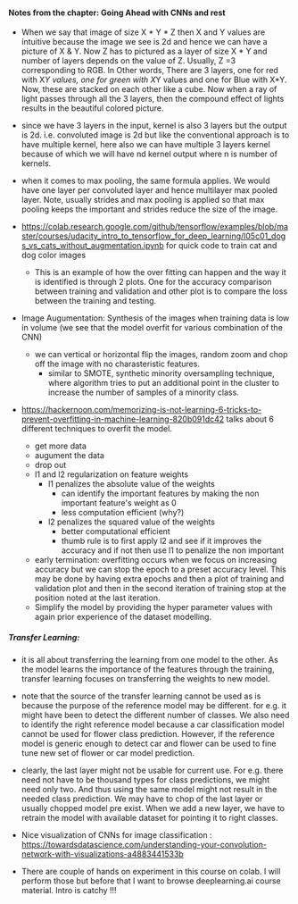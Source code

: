 #### Notes from the chapter: Going Ahead with CNNs and rest
* When we say that image of size X * Y * Z then X and Y values are intuitive because the image we see is 2d and hence we can have a picture of X & Y. Now Z has to pictured as a layer of size X * Y and number of layers depends on the value of Z. Usually, Z =3 corresponding to RGB. In Other words, There are 3 layers, one for red with X*Y values, one for green with X*Y values and one for Blue with X*Y. Now, these are stacked on each other like a cube. Now when a ray of light  passes through all the 3 layers, then the compound effect of lights results in the beautiful colored picture.
* since we have 3 layers in the input, kernel is also 3 layers but the output is 2d. i.e. convoluted image is 2d but like the conventional approach is to have multiple kernel, here also we can have multiple 3 layers kernel because of which we will have nd kernel output where n is number of kernels.
* when it comes to max pooling, the same formula applies. We would have one layer per convoluted layer and hence multilayer max pooled layer. Note, usually strides and max pooling is applied so that max pooling keeps the important and strides reduce the size of the image.
* https://colab.research.google.com/github/tensorflow/examples/blob/master/courses/udacity_intro_to_tensorflow_for_deep_learning/l05c01_dogs_vs_cats_without_augmentation.ipynb for quick code to train cat and dog color images
  * This is an example of how the over fitting can happen and the way it is identified is through 2 plots. One for the accuracy comparison between training and validation and other plot is to compare the loss between the training and testing.

* Image Augumentation: Synthesis of the images when training data is low in volume (we see that the model overfit for various combination of the CNN)
  * we can vertical or horizontal flip the images, random zoom and chop off the image with no charasteristic features.
    * similar to SMOTE, synthetic minority oversampling technique, where algorithm tries to put an additional point in the cluster to increase the number of samples of a minority class.

* https://hackernoon.com/memorizing-is-not-learning-6-tricks-to-prevent-overfitting-in-machine-learning-820b091dc42 talks about 6 different techniques to overfit the model.
  * get more data
  * augument the data
  * drop out
  * l1 and l2 regularization on feature weights
    * l1 penalizes the absolute value of the weights
      * can identify the important features by making the non important feature's weight as 0
      * less computation efficient (why?)
    * l2 penalizes the squared value of the weights 
      * better computational efficient
      * thumb rule is to first apply l2 and see if it improves the accuracy and if not then use l1 to penalize the non important
   * early termination: overfitting occurs when we focus on increasing accuracy but we can stop the epoch to a preset accuracy level. This may be done by having extra epochs and then a plot of training and validation plot and then in the second iteration of training stop at the position noted at the last iteration.
   * Simplify the model by providing the hyper parameter values with again prior experience of the dataset modelling.
   
##### Transfer Learning:
* it is all about transferring the learning from one model to the other. As the model learns the importance of the features through the training, transfer learning focuses on transferring the weights to new model.
 * note that the source of the transfer learning cannot be used as is because the purpose of the reference model may be different. for e.g. it might have been to detect the different number of classes. We also need to identify the right reference model because a car classification model cannot be used for flower class prediction. However, if the reference model is generic enough to detect car and flower can be used to fine tune new set of flower or car model prediction.
 
 * clearly, the last layer might not be usable for current use. For e.g. there need not have to be thousand types for class predictions, we might need only two. And thus using the same model might not result in the needed class prediction. We may have to chop of the last layer or usually chopped model pre exist. When we add a new layer, we have to retrain the model with available dataset for pointing it to right classes.
 * Nice visualization of CNNs for image classification : https://towardsdatascience.com/understanding-your-convolution-network-with-visualizations-a4883441533b
 
 * There are couple of hands on experiment in this course on colab. I will perform those but before that I want to browse deeplearning.ai course material. Intro is catchy !!!
